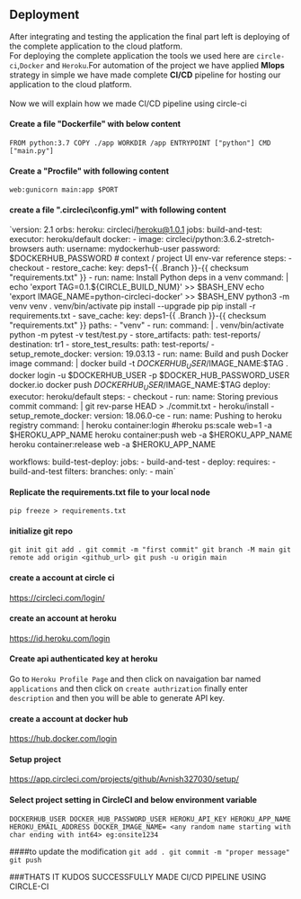 ## Deployment 

After integrating and testing the application the final part left is deploying of the complete application to the cloud platform.<br>
For deploying the complete application the tools we used here are `circle-ci`,`Docker` and `Heroku`.For automation of the project we have applied **Mlops** strategy in simple we have made complete **CI/CD** pipeline for hosting our application to the cloud platform.
<br>
</br>
Now we will explain how we made CI/CD pipeline using circle-ci
<br>
#### Create a file "Dockerfile" with below content
`FROM python:3.7
COPY ./app
WORKDIR /app
ENTRYPOINT ["python"]
CMD ["main.py"]`

#### Create a "Procfile" with following content

`web:gunicorn main:app $PORT`

#### create a file ".circleci\config.yml" with following content
`version: 2.1
orbs:
  heroku: circleci/heroku@1.0.1
jobs:
  build-and-test:
    executor: heroku/default
    docker:
      - image: circleci/python:3.6.2-stretch-browsers
        auth:
          username: mydockerhub-user
          password: $DOCKERHUB_PASSWORD  # context / project UI env-var reference
    steps:
      - checkout
      - restore_cache:
          key: deps1-{{ .Branch }}-{{ checksum "requirements.txt" }}
      - run:
          name: Install Python deps in a venv
          command: |
            echo 'export TAG=0.1.${CIRCLE_BUILD_NUM}' >> $BASH_ENV
            echo 'export IMAGE_NAME=python-circleci-docker' >> $BASH_ENV
            python3 -m venv venv
            . venv/bin/activate
            pip install --upgrade pip
            pip install -r requirements.txt
      - save_cache:
          key: deps1-{{ .Branch }}-{{ checksum "requirements.txt" }}
          paths:
            - "venv"
      - run:
          command: |
            . venv/bin/activate
            python -m pytest -v test/test.py
      - store_artifacts:
          path: test-reports/
          destination: tr1
      - store_test_results:
          path: test-reports/
      - setup_remote_docker:
          version: 19.03.13
      - run:
          name: Build and push Docker image
          command: |
            docker build -t $DOCKERHUB_USER/$IMAGE_NAME:$TAG .
            docker login -u $DOCKERHUB_USER -p $DOCKER_HUB_PASSWORD_USER docker.io
            docker push $DOCKERHUB_USER/$IMAGE_NAME:$TAG
  deploy:
    executor: heroku/default
    steps:
      - checkout
      - run:
          name: Storing previous commit
          command: |
            git rev-parse HEAD > ./commit.txt
      - heroku/install
      - setup_remote_docker:
          version: 18.06.0-ce
      - run:
          name: Pushing to heroku registry
          command: |
            heroku container:login
            #heroku ps:scale web=1 -a $HEROKU_APP_NAME
            heroku container:push web -a $HEROKU_APP_NAME
            heroku container:release web -a $HEROKU_APP_NAME

workflows:
  build-test-deploy:
    jobs:
      - build-and-test
      - deploy:
          requires:
            - build-and-test
          filters:
            branches:
              only:
                - main`
                
#### Replicate the requirements.txt file to your local node 
`pip freeze > requirements.txt`

#### initialize git repo
`git init
git add .
git commit -m "first commit"
git branch -M main
git remote add origin <github_url>
git push -u origin main`

#### create a account at circle ci
https://circleci.com/login/

#### create an account at heroku
https://id.heroku.com/login

#### Create api authenticated key at heroku
Go to `Heroku Profile Page` and then click on navaigation bar named `applications` and then click on `create authrization` finally enter `description` and then you will be able to generate API key.

#### create a account at docker hub
https://hub.docker.com/login

#### Setup project
https://app.circleci.com/projects/github/Avnish327030/setup/

#### Select project setting in CircleCI and below environment variable
`DOCKERHUB_USER
DOCKER_HUB_PASSWORD_USER
HEROKU_API_KEY
HEROKU_APP_NAME
HEROKU_EMAIL_ADDRESS
DOCKER_IMAGE_NAME= <any random name starting with char ending with int64> eg:onsite1234`

####to update the modification
`git add .
git commit -m "proper message"
git push`

###THATS IT KUDOS SUCCESSFULLY MADE CI/CD PIPELINE USING CIRCLE-CI
